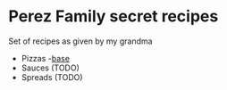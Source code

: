 # Perez Family secret recipes

Set of recipes as given by my grandma

 - Pizzas
    -[base](./pizzas/base.md)
 - Sauces (TODO)
 - Spreads (TODO)
 